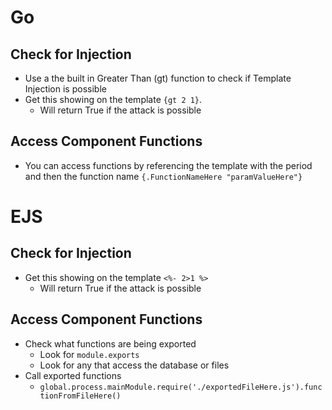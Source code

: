 # Go

## Check for Injection
- Use a the built in Greater Than (gt) function to check if Template Injection is possible
- Get this showing on the template `{gt 2 1}`.
  - Will return True if the attack is possible

## Access Component Functions
- You can access functions by referencing the template with the period and then the function name `{.FunctionNameHere "paramValueHere"}`

# EJS

## Check for Injection
- Get this showing on the template `<%- 2>1 %>`
  - Will return True if the attack is possible

## Access Component Functions
- Check what functions are being exported
  - Look for `module.exports`
  - Look for any that access the database or files
- Call exported functions
  - `global.process.mainModule.require('./exportedFileHere.js').functionFromFileHere()`